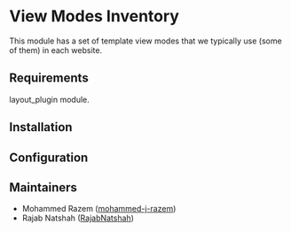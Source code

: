 # View Modes Inventory

 This module has a set of template view modes that we typically use
 (some of them) in each website.


## Requirements
  layout_plugin module.

## Installation


## Configuration



## Maintainers

- Mohammed Razem ([mohammed-j-razem](https://www.drupal.org/u/mohammed-j-razem))
- Rajab Natshah ([RajabNatshah](https://www.drupal.org/u/rajabnatshah))
